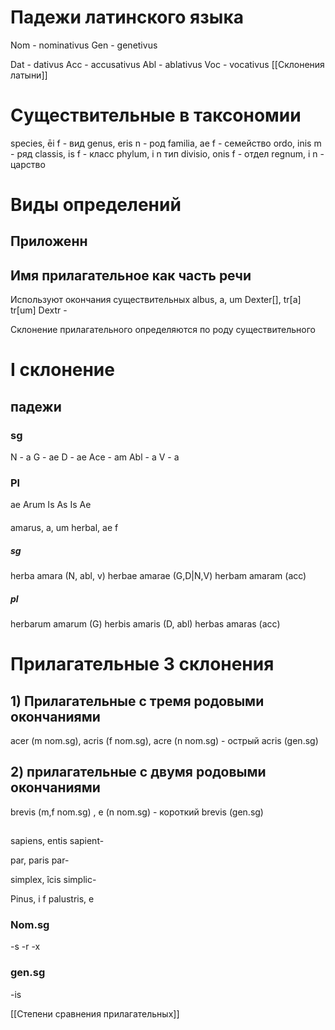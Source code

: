 # Падежи латинского языка
Nom - nominativus
Gen - genetivus

Dat - dativus
Acc - accusativus
Abl - ablativus
Voc - vocativus
[[Склонения латыни]]

# Существительные в таксономии
species, ēi f - вид
genus, eris n - род
familia, ae f - семейство
ordo, inis m - ряд
classis, is f - класс
phylum, i n тип
divisio, onis f - отдел
regnum, i n - царство

# Виды определений
## Приложенн
## Имя прилагательное как часть речи
Используют окончания существительных
albus, a, um
Dexter[], tr[a] tr[um]
Dextr - 

Склонение прилагательного определяются по роду существительного



# I склонение
## падежи
### sg
N - a
G - ae
D - ae
Ace - am
Abl - a
V - a
### Pl
ae
Arum
Is
As
Is
Ae
#### 
amarus, a, um
herbal, ae f
##### sg
herba amara (N, abl, v)
herbae amarae (G,D|N,V)
herbam amaram (acc)
##### pl
herbarum amarum (G)
herbis amaris (D, abl)
herbas amaras (acc)


# Прилагательные 3 склонения
## 1) Прилагательные с тремя родовыми окончаниями
acer (m nom.sg), acris (f nom.sg), acre (n nom.sg) - острый
acris (gen.sg) 
## 2) прилагательные с двумя родовыми окончаниями
brevis (m,f nom.sg) , e (n nom.sg) - короткий
brevis (gen.sg)
## 
sapiens, entis
sapient-

par, paris
par-

simplex, îcis
simplic-

Pinus, i f
palustris, e

### Nom.sg
-s -r -x

### gen.sg
-is

[[Степени сравнения прилагательных]]